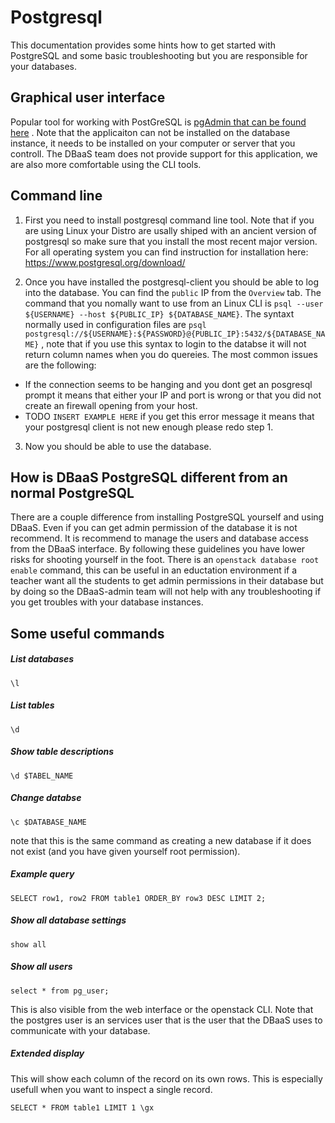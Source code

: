 # Postgresql

This documentation provides some hints how to get started with PostgreSQL and some basic troubleshooting but you are responsible for your databases.

## Graphical user interface
Popular tool for working with PostGreSQL is [pgAdmin that can be found here](https://www.pgadmin.org/) . Note that the applicaiton can not be installed on the database instance, it needs to be installed on your computer or server that you controll. The DBaaS team does not provide support for this application, we are also more comfortable using the CLI tools.

## Command line
1. First you need to install postgresql command line tool. Note that if you are using Linux your Distro are usally shiped with an ancient version of postgresql so make sure that you install the most recent major version. For all operating system you can find instruction for installation here: https://www.postgresql.org/download/ 

2. Once you have installed the postgresql-client you should be able to log into the database. You can find the `public` IP from the `Overview` tab. The command that you nomally want to use from an Linux CLI is `psql --user ${USERNAME} --host ${PUBLIC_IP} ${DATABASE_NAME}`. The syntaxt normally used in configuration files are `psql postgresql://${USERNAME}:${PASSWORD}@{PUBLIC_IP}:5432/${DATABASE_NAME}` , note that if you use this syntax to login to the databse it will not return column names when you do quereies. The most common issues are the following:


  * If the connection seems to be hanging and you dont get an posgresql prompt it means that either your IP and port is wrong or that you did not create an firewall opening from your host.
  * TODO `INSERT EXAMPLE HERE` if you get this error message it means that your postgresql client is not new enough please redo step 1.

3. Now you should be able to use the database.

## How is DBaaS PostgreSQL different from an normal PostgreSQL
There are a couple difference from installing PostgreSQL yourself and using DBaaS. Even if you can get admin permission of the database it is not recommend. It is recommend to manage the users and database access from the DBaaS interface. By following these guidelines you have lower risks for shooting yourself in the foot. There is an `openstack database root enable` command, this can be useful in an eductation environment if a teacher want all the students to get admin permissions in their database but by doing so the DBaaS-admin team will not help with any troubleshooting if you get troubles with your database instances.

## Some useful commands

##### List databases

    \l

##### List tables

    \d 

##### Show table descriptions

    \d $TABEL_NAME

##### Change databse

    \c $DATABASE_NAME

note that this is the same command as creating a new database if it does not exist (and you have given yourself root permission).

##### Example query

    SELECT row1, row2 FROM table1 ORDER_BY row3 DESC LIMIT 2;

##### Show all database settings

    show all

##### Show all users 

    select * from pg_user;

This is also visible from the web interface or the openstack CLI. Note that the postgres user is an services user that is the user that the DBaaS uses to communicate with your database.

##### Extended display

This will show each column of the record on its own rows. This is especially usefull when you want to inspect a single record.

    SELECT * FROM table1 LIMIT 1 \gx





